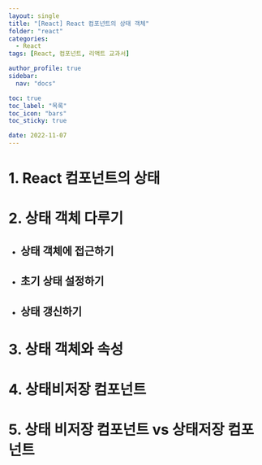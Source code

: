```yaml
---
layout: single
title: "[React] React 컴포넌트의 상태 객체"
folder: "react"
categories:
  - React
tags: [React, 컴포넌트, 리액트 교과서]

author_profile: true
sidebar:
  nav: "docs"

toc: true
toc_label: "목록"
toc_icon: "bars"
toc_sticky: true

date: 2022-11-07
---
```


# 1. React 컴포넌트의 상태

# 2. 상태 객체 다루기

- ## 상태 객체에 접근하기
- ## 초기 상태 설정하기
- ## 상태 갱신하기

# 3. 상태 객체와 속성

# 4. 상태비저장 컴포넌트

# 5. 상태 비저장 컴포넌트 vs 상태저장 컴포넌트
